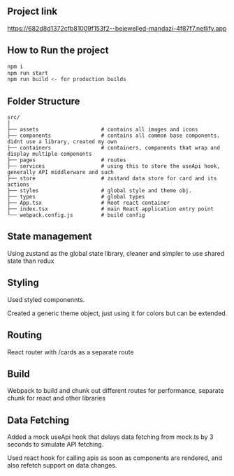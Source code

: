 ## Project link

https://682d8d1372cfb81009f153f2--bejewelled-mandazi-4f87f7.netlify.app


## How to Run the project

```bash
npm i
npm run start
npm run build <- for production builds
```

## Folder Structure
```
src/
│
├── assets                    # contains all images and icons
├── components                # contains all common base components. didnt use a library, created my own
├── containers                # containers, components that wrap and display multiple components
├── pages                     # routes
├── services                  # using this to store the useApi hook, generally API middlerware and such
├── store                     # zustand data store for card and its actions
├── styles                    # global style and theme obj.
├── types                     # global types
├── App.tsx                   # Root react container
├── index.tsx                 # main React application entry point
└── webpack.config.js         # build config
```

## State management

Using zustand as the global state library, cleaner and simpler to use shared state than redux

## Styling

Used styled componennts.

Created a generic theme object, just using it for colors but can be extended.

## Routing

React router with /cards as a separate route

## Build

Webpack to build and chunk out different routes for performance, separate chunk for react and other libraries

## Data Fetching

Added a mock useApi hook that delays data fetching from mock.ts by 3 seconds to simulate API fetching.

Used react hook for calling apis as soon as components are rendered, and also refetch support on data changes.